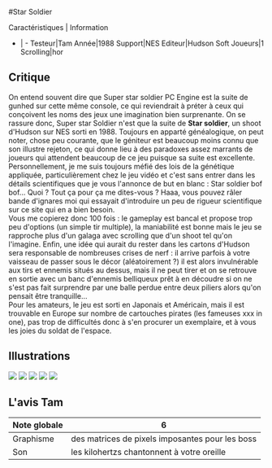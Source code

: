 #Star Soldier

Caractéristiques | Information
- | -
Testeur|Tam
Année|1988
Support|NES
Editeur|Hudson Soft
Joueurs|1
Scrolling|hor

## Critique
On entend souvent dire que Super star soldier PC Engine est la suite de gunhed sur cette même console, ce qui reviendrait à préter à ceux qui conçoivent les noms des jeux une imagination bien surprenante. On se rassure donc, Super star Soldier n'est que la suite de <b>Star soldier</b>, un shoot d'Hudson sur NES sorti en 1988. Toujours en apparté généalogique, on peut noter, chose peu courante, que le géniteur est beaucoup moins connu que son illustre rejeton, ce qui donne lieu à des paradoxes assez marrants de joueurs qui attendent beaucoup de ce jeu puisque sa suite est excellente.<br/>Personnellement, je me suis toujours méfié des lois de la génétique appliquée, particulièrement chez le jeu vidéo et c'est sans entrer dans les détails scientifiques que je vous l'annonce de but en blanc : Star soldier bof bof... Quoi ? Tout ça pour ça me dites-vous ? Haaa, vous pouvez râler bande d'ignares moi qui essayait d'introduire un peu de rigueur scientifique sur ce site qui en a bien besoin.<br/>Vous me copierez donc 100 fois : le gameplay est bancal et propose trop peu d'options (un simple tir multiple), la maniabilité est bonne mais le jeu se rapproche plus d'un galaga avec scrolling que d'un shoot tel qu'on l'imagine. Enfin, une idée qui aurait du rester dans les cartons d'Hudson sera responsable de nombreuses crises de nerf : il arrive parfois à votre vaisseau de passer sous le décor (aléatoirement ?) il est alors invulnérable aux tirs et ennemis situés au dessus, mais il ne peut tirer et on se retrouve en sortie avec un banc d'ennemis belliqueux prêt à en découdre si on ne s'est pas fait surprendre par une balle perdue entre deux piliers alors qu'on pensait être tranquille...<br/>Pour les amateurs, le jeu est sorti en Japonais et Américain, mais il est trouvable en Europe sur nombre de cartouches pirates (les fameuses xxx in one), pas trop de difficultés donc à s'en procurer un exemplaire, et à vous les joies du soldat de l'espace.

## Illustrations
![](http://www.shmup.com/images/thumbs/img_fiche_1_421.gif)
![](http://www.shmup.com/images/thumbs/img_fiche_2_421.gif)
![](http://www.shmup.com/images/thumbs/img_fiche_3_421.gif)
![](http://www.shmup.com/images/thumbs/)
![](http://www.shmup.com/images/thumbs/)

## L'avis Tam
Note globale|6
-|-
Graphisme|des matrices de pixels imposantes pour les boss
Son|les kilohertzs chantonnent à votre oreille
